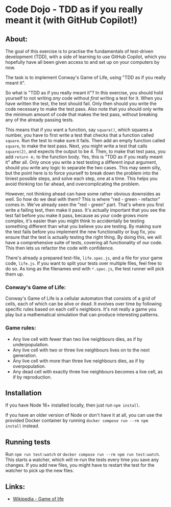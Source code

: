 # Code Dojo - TDD as if you really meant it (with GitHub Copilot!)

## About:
The goal of this exercise is to practise the fundamentals of test-driven development (TDD), with a side of learning to use GitHub Copilot, which you hopefully have all been given access to and set up on your computers by now.

The task is to implement Conway's Game of Life, using "TDD as if you really meant it".

So what is "TDD as if you really meant it"? In this exercise, you should hold yourself to not writing _any_ code without _first_ writing a test for it. When you have written the test, the test should fail. Only then should you write the code necessary to make the test pass. Also note that you should only write the minimum amount of code that makes the test pass, without breaking any of the already passing tests.

This means that if you want a function, say `square()`, which squares a number, you have to first write a test that checks that a function called `square`. Run the test to make sure it fails. Then add an empty function called `square`, to make the test pass. Next, you might write a test that calls `square(2)`, and expects the output to be 4. Then, to make that test pass, you add `return 4;` to the function body. Yes, this is "TDD as if you really meant it" after all. Only once you write a test testing a different input argument, should you write any logic to separate the two cases. This may seem silly, but the point here is to force yourself to break down the problem into the tiniest possible steps, and solve each step, one at a time. This helps you avoid thinking too far ahead, and overcomplicating the problem.

However, not thinking ahead can have some rather obvious downsides as well. So how do we deal with them? This is where "red - green - refactor" comes in. We've already seen the "red - green" part. That's where you first write a failing test, then make it pass. It's actually important that you see the test fail before you make it pass, because as your code grows more complex, it's easier than you might think to accidentally be testing something different than what you believe you are testing. By making sure the test fails before you implement the new functionality or bug fix, you ensure that the test is actually testing the right thing. By doing this, we will have a comprehensive suite of tests, covering all functionality of our code. This then lets us refactor the code with confidence.

There's already a prepared test-file, `life.spec.js`, and a file for your game code, `life.js`. If you want to split your tests over multiple files, feel free to do so. As long as the filenames end with `*.spec.js`, the test runner will pick them up.

### Conway's Game of Life:

Conway's Game of Life is a cellular automaton that consists of a grid of cells, each of which can be alive or dead. It evolves over time by following specific rules based on each cell's neighbors. It's not really a game you play but a mathematical simulation that can produce interesting patterns.

### Game rules:
* Any live cell with fewer than two live neighbours dies, as if by underpopulation.
* Any live cell with two or three live neighbours lives on to the next generation.
* Any live cell with more than three live neighbours dies, as if by overpopulation.
* Any dead cell with exactly three live neighbours becomes a live cell, as if by reproduction.

## Installation
If you have Node 16+ installed locally, then just run `npm install`.

If you have an older version of Node or don't have it at all, you can use the provided Docker container by running `docker compose run --rm npm install` instead.

## Running tests
Run `npm run test:watch` or `docker compose run --rm npm run test:watch`. This starts a watcher, which will re-run the tests every time you save any changes. If you add new files, you might have to restart the test for the watcher to pick up the new files.

## Links:
* [Wikipedia - Game of life](https://en.wikipedia.org/wiki/Conway%27s_Game_of_Life)
